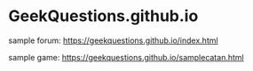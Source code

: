 # GeekQuestions.github.io

sample forum: https://geekquestions.github.io/index.html

sample game: https://geekquestions.github.io/samplecatan.html
